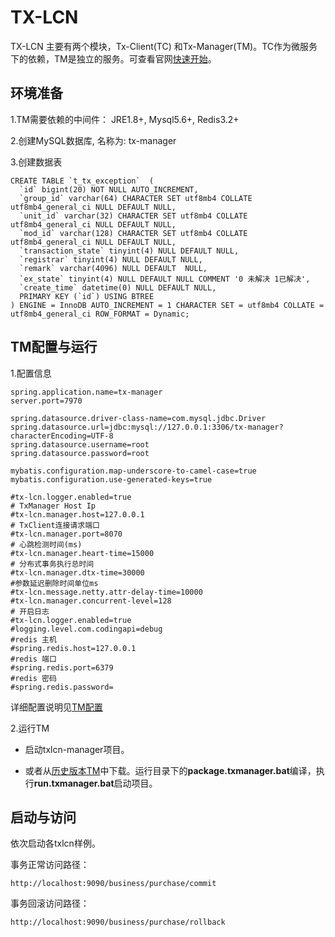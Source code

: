 # TX-LCN

TX-LCN 主要有两个模块，Tx-Client(TC) 和Tx-Manager(TM)。TC作为微服务下的依赖，TM是独立的服务。可查看官网[快速开始](http://www.txlcn.org/zh-cn/docs/start.html)。

## 环境准备

1.TM需要依赖的中间件： JRE1.8+, Mysql5.6+, Redis3.2+

2.创建MySQL数据库, 名称为: tx-manager

3.创建数据表

    CREATE TABLE `t_tx_exception`  (
      `id` bigint(20) NOT NULL AUTO_INCREMENT,
      `group_id` varchar(64) CHARACTER SET utf8mb4 COLLATE utf8mb4_general_ci NULL DEFAULT NULL,
      `unit_id` varchar(32) CHARACTER SET utf8mb4 COLLATE utf8mb4_general_ci NULL DEFAULT NULL,
      `mod_id` varchar(128) CHARACTER SET utf8mb4 COLLATE utf8mb4_general_ci NULL DEFAULT NULL,
      `transaction_state` tinyint(4) NULL DEFAULT NULL,
      `registrar` tinyint(4) NULL DEFAULT NULL,
      `remark` varchar(4096) NULL DEFAULT  NULL,
      `ex_state` tinyint(4) NULL DEFAULT NULL COMMENT '0 未解决 1已解决',
      `create_time` datetime(0) NULL DEFAULT NULL,
      PRIMARY KEY (`id`) USING BTREE
    ) ENGINE = InnoDB AUTO_INCREMENT = 1 CHARACTER SET = utf8mb4 COLLATE = utf8mb4_general_ci ROW_FORMAT = Dynamic;

## TM配置与运行

1.配置信息

    spring.application.name=tx-manager
    server.port=7970
    
    spring.datasource.driver-class-name=com.mysql.jdbc.Driver
    spring.datasource.url=jdbc:mysql://127.0.0.1:3306/tx-manager?characterEncoding=UTF-8
    spring.datasource.username=root
    spring.datasource.password=root
    
    mybatis.configuration.map-underscore-to-camel-case=true
    mybatis.configuration.use-generated-keys=true
    
    #tx-lcn.logger.enabled=true
    # TxManager Host Ip
    #tx-lcn.manager.host=127.0.0.1
    # TxClient连接请求端口
    #tx-lcn.manager.port=8070
    # 心跳检测时间(ms)
    #tx-lcn.manager.heart-time=15000
    # 分布式事务执行总时间
    #tx-lcn.manager.dtx-time=30000
    #参数延迟删除时间单位ms
    #tx-lcn.message.netty.attr-delay-time=10000
    #tx-lcn.manager.concurrent-level=128
    # 开启日志
    #tx-lcn.logger.enabled=true
    #logging.level.com.codingapi=debug
    #redis 主机
    #spring.redis.host=127.0.0.1
    #redis 端口
    #spring.redis.port=6379
    #redis 密码
    #spring.redis.password=
    
 详细配置说明见[TM配置](http://www.txlcn.org/zh-cn/docs/setting/manager.html)
   
2.运行TM

* 启动txlcn-manager项目。

* 或者从[历史版本TM](https://bbs.txlcn.org/viewtopic.php?id=44)中下载。运行目录下的**package.txmanager.bat**编译，执行**run.txmanager.bat**启动项目。
 
## 启动与访问

依次启动各txlcn样例。

事务正常访问路径：

    http://localhost:9090/business/purchase/commit
    
事务回滚访问路径：

    http://localhost:9090/business/purchase/rollback